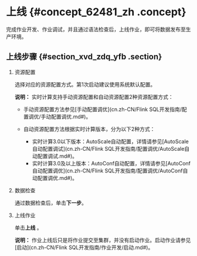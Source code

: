 # 上线 {#concept_62481_zh .concept}

完成作业开发、作业调试，并且通过语法检查后，上线作业，即可将数据发布至生产环境。

## 上线步骤 {#section_xvd_zdq_yfb .section}

1.  资源配置

    选择对应的资源配置方式。第1次启动建议使用系统默认配置。

    **说明：** 实时计算支持手动资源配置和自动资源配置2种资源配置方式：

    -   手动资源配置方法参见[手动配置调优](cn.zh-CN/Flink SQL开发指南/配置调优/手动配置调优.md#)。
    -   自动资源配置方法根据实时计算版本，分为以下2种方式：

        -   实时计算3.0以下版本：AutoScale自动配置，详情请参见[AutoScale自动配置调试](cn.zh-CN/Flink SQL开发指南/配置调优/AutoScale自动配置调试.md#)。
        -   实时计算3.0及以上版本：AutoConf自动配置，详情请参见[AutoConf自动配置调优](cn.zh-CN/Flink SQL开发指南/配置调优/AutoConf自动配置调优.md#)。
2.  数据检查

    通过数据检查后，单击**下一步**。

3.  上线作业

    单击**上线** 。

    **说明：** 作业上线后只是将作业提交至集群，并没有启动作业。启动作业请参见[启动](cn.zh-CN/Flink SQL开发指南/作业开发/启动.md#)。


